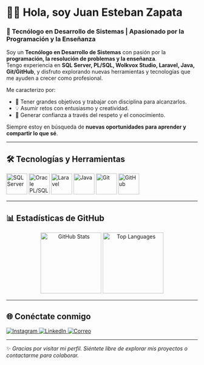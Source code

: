 # 👨‍💻 Hola, soy Juan Esteban Zapata  

### 🚀 Tecnólogo en Desarrollo de Sistemas | Apasionado por la Programación y la Enseñanza  

Soy un **Tecnólogo en Desarrollo de Sistemas** con pasión por la **programación, la resolución de problemas y la enseñanza**.  
Tengo experiencia en **SQL Server, PL/SQL, Wolkvox Studio, Laravel, Java, Git/GitHub**, y disfruto explorando nuevas herramientas y tecnologías que me ayuden a crecer como profesional.  

Me caracterizo por:  
- 🎯 Tener grandes objetivos y trabajar con disciplina para alcanzarlos.  
- 💡 Asumir retos con entusiasmo y creatividad.  
- 🤝 Generar confianza a través del respeto y el conocimiento.  

Siempre estoy en búsqueda de **nuevas oportunidades para aprender y compartir lo que sé**.  

---

## 🛠️ Tecnologías y Herramientas  

<p align="left">
  <img src="https://img.icons8.com/color/96/microsoft-sql-server.png" alt="SQL Server" width="55" height="55"/>
  <img src="https://img.icons8.com/color/96/oracle-logo.png" alt="Oracle PL/SQL" width="55" height="55"/>
  <img src="https://img.icons8.com/fluency/96/laravel.png" alt="Laravel" width="55" height="55"/>
  <img src="https://img.icons8.com/color/96/java-coffee-cup-logo.png" alt="Java" width="55" height="55"/>
  <img src="https://img.icons8.com/color/96/git.png" alt="Git" width="55" height="55"/>
  <img src="https://img.icons8.com/color/96/github.png" alt="GitHub" width="55" height="55"/>
</p>  

---

## 📊 Estadísticas de GitHub  

<p align="center">
  <img src="https://github-readme-stats.vercel.app/api?username=TU_USUARIO&show_icons=true&theme=tokyonight" alt="GitHub Stats" height="160"/>
  <img src="https://github-readme-stats.vercel.app/api/top-langs/?username=TU_USUARIO&layout=compact&theme=tokyonight" alt="Top Languages" height="160"/>
</p>  

---

## 🌐 Conéctate conmigo  

<p align="left">
  <a href="https://instagram.com/TU_USUARIO" target="_blank">
    <img src="https://img.icons8.com/fluency/48/instagram-new.png" alt="Instagram"/>
  </a>
  <a href="https://linkedin.com/in/TU_USUARIO" target="_blank">
    <img src="https://img.icons8.com/color/48/linkedin.png" alt="LinkedIn"/>
  </a>
  <a href="mailto:TU_CORREO@example.com" target="_blank">
    <img src="https://img.icons8.com/fluency/48/email.png" alt="Correo"/>
  </a>
</p>  

---

✨ _Gracias por visitar mi perfil. Siéntete libre de explorar mis proyectos o contactarme para colaborar._  
